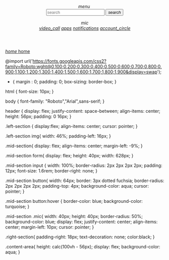 <!DOCTYPE html>
<html lang="en">
<head>
    <meta charset="UTF-8">
    <meta http-equiv="X-UA-Compatible" content="IE=edge">
    <meta name="viewport" content="width=device-width, initial-scale=1.0">
    <link href="https://fonts.googleapis.com/css?family=Material+Icons|Material+Icons+Outlined|Material+Icons+Two+Tone|Material+Icons+Round|Material+Icons+Sharp" rel="stylesheet">
    <link rel="stylesheet" href="style (2).css">
    <title>Youtube</title>
</head>
<body>
<header>
    <div class="left-section">
        <i class="material icons">menu</i>
        <img src="images/youtube-logo.png" alt="">
    </div>
        <div class="mid-section">
        <form>
        <input type="text" placeholder="search">
        <button><i class="material-icons">search</i></button>
        </form>
        <i class="material-icons mic">mic</i>
    </div>
    <div class="right-section">
        <a href=""><i class="material-icons mic">video_call</i></a>
        <a href=""><i class="material-icons mic">apps</i></a>
        <a href=""><i class="material-icons mic">notifications</i></a>
        <a href=""><i class="material-icons mic">account_circle</i></a>
    </div>
</header>
</div>
    <div class="content-area">
    <aside>
        <nav>
            <a href="" class="nav-link">
                <i class="material-icons">home</i>
                <span id="active span">home</span>
            </a>
        </nav>
    </aside>

</body>
</html>

 @import url('https://fonts.googleapis.com/css2?family=Roboto:wght@0,100;0,200;0,300;0,400;0,500;0,600;0,700;0,800;0,900;1,100;1,200;1,300;1,400;1,500;1,600;1,700;1,800;1,900&display=swap');

* {
    margin : 0;
    padding: 0;
    box-sizing: border-box;
}

html {
    font-size: 10px;
}

body {
    font-family: "Roboto","Arial",sans-serif;
}

header {
    display: flex;
    justify-content: space-between;
    align-items: center;
    height: 56px;
    padding: 0 16px;
}

.left-section {
    display:flex;
    align-items: center;
    cursor: pointer;
}

.left-section img{
    width: 46%;
    padding-left: 16px;
}

.mid-section{
    display: flex;
    align-items: center;
    margin-left: -9%;
}

.mid-section form{
    display: flex;
    height: 40px;
    width: 628px;
}

.mid-section input {
    width: 100%;
    border-radius: 2px 2px 2px 2px;
    padding: 12px;
    font-size: 1.6rem;
    border-right: none;
}

.mid-section button{
    width: 64px;
    border: 3px dotted fuchsia;
    border-radius: 2px 2px 2px 2px;
    padding-top: 4px;
    background-color: aqua;
    cursor: pointer;
}

.mid-section button:hover {
    border-color: blue;
    background-color: turquoise;
}

.mid-section .mic{
    width: 40px;
    height: 40px;
    border-radius: 50%;
    background-color: blue;
    display: flex;
    justify-content: center;
    align-items: center;
    margin-left: 10px;
    cursor: pointer;
}

.right-section{
padding-right: 18px;
text-decoration: none;
color:black;
}

.content-area{
    height: calc(100vh - 56px);
    display: flex;
    background-color: aqua;
}





